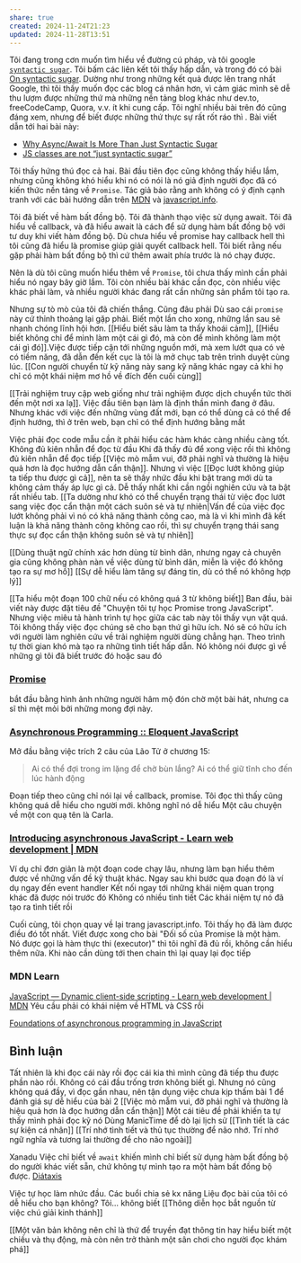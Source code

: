 ```yaml
---
share: true
created: 2024-11-24T21:23
updated: 2024-11-28T13:51
---
```

Tôi đang trong cơn muốn tìm hiểu về đường cú pháp, và tôi google [`syntactic sugar`](https://www.google.com/search?client=firefox-b-d&q=syntactic+sugar). Tôi bấm các liên kết tôi thấy hấp dẫn, và trong đó có bài [On syntactic sugar](https://evertpot.com/syntactic-sugar/). Dường như trong những kết quả được lên trang nhất Google, thì tôi thấy muốn đọc các blog cá nhân hơn, vì cảm giác mình sẽ dễ thu lượm được những thứ mà những nền tảng blog khác như dev.to, freeCodeCamp, Quora, v.v. ít khi cung cấp. Tôi nghĩ nhiều bài trên đó cũng đáng xem, nhưng để biết được những thứ thực sự rất rốt ráo thì . Bài viết dẫn tới hai bài này:
- [Why Async/Await Is More Than Just Syntactic Sugar](https://www.zhenghao.io/posts/await-vs-promise)
- [JS classes are not “just syntactic sugar”](https://webreflection.medium.com/js-classes-are-not-just-syntactic-sugar-28690fedf078)

Tôi thấy hứng thú đọc cả hai. Bài đầu tiên đọc cũng không thấy hiểu lắm, nhưng cũng không khó hiểu khi nó có nói là nó giả định người đọc đã có kiến thức nền tảng về `Promise`. Tác giả bảo rằng anh không có ý định cạnh tranh với các bài hướng dẫn trên [MDN](https://developer.mozilla.org/en-US/docs/Learn/JavaScript/Asynchronous) và [javascript.info](https://javascript.info/promise-basics).

Tôi đã biết về hàm bất đồng bộ. Tôi đã thành thạo việc sử dụng await. Tôi đã hiểu về callback, và đã hiểu await là cách để sử dụng hàm bất đồng bộ với tư duy khi viết hàm đồng bộ. Dù chưa hiểu về promise hay callback hell thì tôi cũng đã hiểu là promise giúp giải quyết callback hell. Tôi biết rằng nếu gặp phải hàm bất đồng bộ thì cứ thêm await phía trước là nó chạy được. 

Nên là dù tôi cũng muốn hiểu thêm về `Promise`, tôi chưa thấy mình cần phải hiểu nó ngay bây giờ lắm. Tôi còn nhiều bài khác cần đọc, còn nhiều việc khác phải làm, và nhiều người khác đang rất cần những sản phẩm tôi tạo ra. 

Nhưng sự tò mò của tôi đã chiến thắng. Cũng đâu phải Dù sao cái `promise` này cứ thỉnh thoảng lại gặp phải. Biết một lần cho xong, những lần sau sẽ nhanh chóng lĩnh hội hơn. 
[[Hiểu biết sâu làm ta thấy khoái cảm]], [[Hiểu biết không chỉ để mình làm một cái gì đó, mà còn để mình không làm một cái gì đó]].Việc được tiếp cận tới những nguồn mới, mà xem lướt qua có vẻ có tiềm năng, đã dẫn đến kết cục là tôi là mở chục tab trên trình duyệt cùng lúc. 
[[Con người chuyển từ kỹ năng này sang kỹ năng khác ngay cả khi họ chỉ có một khái niệm mơ hồ về đích đến cuối cùng]]

[[Trải nghiệm truy cập web giống như trải nghiệm được dịch chuyển tức thời đến một nơi xa lạ]]. Việc đầu tiên bạn làm là định thần mình đang ở đâu. Nhưng khác với việc đến những vùng đất mới, bạn có thể dùng cả có thể để định hướng, thì ở trên web, bạn chỉ có thể định hướng bằng mắt 

Việc phải đọc code mẫu cần ít phải hiểu các hàm khác càng nhiều càng tốt.
Không đủ kiên nhẫn để đọc từ đầu
Khi đã thấy đủ để xong việc rồi thì không đủ kiên nhẫn để đọc tiếp
[[Việc mò mẫm vui, đỡ phải nghĩ và thường là hiệu quả hơn là đọc hướng dẫn cẩn thận]]. Nhưng vì việc [[Đọc lướt không giúp ta tiếp thu được gì cả]], nên ta sẽ thấy nhức đầu khi bật trang mới dù ta không cảm thấy áp lực gì cả. Dễ thấy nhất khi cần ngồi nghiên cứu và ta bật rất nhiều tab. [[Ta dường như khó có thể chuyển trạng thái từ việc đọc lướt sang việc đọc cẩn thận một cách suôn sẻ và tự nhiên|Vấn đề của việc đọc lướt không phải vì nó có khả năng thành công cao, mà là vì khi mình đã kết luận là khả năng thành công không cao rồi, thì sự chuyển trạng thái sang thực sự đọc cẩn thận không suôn sẻ và tự nhiên]]  

[[Dùng thuật ngữ chính xác hơn dùng từ bình dân, nhưng ngay cả chuyên gia cũng không phàn nàn về việc dùng từ bình dân, miễn là việc đó không tạo ra sự mơ hồ]]
[[Sự dễ hiểu làm tăng sự đáng tin, dù có thể nó không hợp lý]]

[[Ta hiểu một đoạn 100 chữ nếu có không quá 3 từ không biết]]
Ban đầu, bài viết này được đặt tiêu đề "Chuyện tôi tự học Promise trong JavaScript". Nhưng việc miêu tả hành trình tự học giữa các tab này tôi thấy vụn vặt quá. Tôi không thấy việc đọc chúng sẽ cho bạn thứ gì hữu ích. Nó sẽ có hữu ích với người làm nghiên cứu về trải nghiệm người dùng chẳng hạn. Theo trình tự thời gian khó mà tạo ra những tình tiết hấp dẫn.
Nó không nói được gì về những gì tôi đã biết trước đó hoặc sau đó 

### [Promise](https://javascript.info/promise-basics)
bắt đầu bằng hình ảnh những người hâm mộ đón chờ một bài hát, nhưng ca sĩ thì mệt mỏi bởi những mong đợi này.

### [Asynchronous Programming :: Eloquent JavaScript](https://eloquentjavascript.net/11_async.html)
Mở đầu bằng việc trích 2 câu của Lão Tử ở chương 15:
> Ai có thể đợi trong im lặng để chờ bùn lắng?
> Ai có thể giữ tĩnh cho đến lúc hành động

Đoạn tiếp theo cũng chỉ nói lại về callback, promise. Tôi đọc thì thấy cũng không quá dễ hiểu cho người mới. không nghĩ nó dễ hiểu 
Một câu chuyện về một con quạ tên là Carla. 
### [Introducing asynchronous JavaScript - Learn web development | MDN](https://developer.mozilla.org/en-US/docs/Learn/JavaScript/Asynchronous/Introducing)
Ví dụ chỉ đơn giản là một đoạn code chạy lâu, nhưng làm bạn hiểu thêm được về những vấn đề kỹ thuật khác. Ngay sau khi bước qua đoạn đó là ví dụ ngay đến event handler
Kết nối ngay tới những khái niệm quan trọng khác đã được nói trước đó
Không có nhiều tình tiết
Các khái niệm tự nó đã tạo ra tình tiết rồi



Cuối cùng, tôi chọn quay về lại trang javascript.info. Tôi thấy họ đã làm được điều đó tốt nhất. 
Viết được xong cho bài "Đối số của Promise là một hàm. Nó được gọi là hàm thực thi (executor)" thì tôi nghĩ đã đủ rồi, không cần hiểu thêm nữa. Khi nào cần dùng tới then chain thì lại quay lại đọc tiếp
### MDN Learn
[JavaScript — Dynamic client-side scripting - Learn web development | MDN](https://developer.mozilla.org/en-US/docs/Learn/JavaScript "JavaScript — Dynamic client-side scripting - Learn web development | MDN")
Yêu cầu phải có khái niệm về HTML và CSS rồi

[Foundations of asynchronous programming in JavaScript](https://exploringjs.com/js/book/ch_async-js.html#ch_async-js)
## Bình luận
Tất nhiên là khi đọc cái này rồi đọc cái kia thì mình cũng đã tiếp thu được phần nào rồi. Không có cái đầu trống trơn không biết gì. Nhưng nó cũng không quá đầy, vì đọc gần nhau, nên tận dụng việc chưa kịp thấm bài 1 để đánh giá sự dễ hiểu của bài 2
[[Việc mò mẫm vui, đỡ phải nghĩ và thường là hiệu quả hơn là đọc hướng dẫn cẩn thận]]
Một cái tiêu đề phải khiến ta tự thấy mình phải đọc kỹ nó
Dùng ManicTime để dò lại lịch sử
[[Tình tiết là các sự kiện cá nhân]]
[[Trí nhớ tình tiết và thủ tục thường để não nhớ. Trí nhớ ngữ nghĩa và tương lai thường để cho não ngoài]]

Xanadu
Việc chỉ biết về `await` khiến mình chỉ biết sử dụng hàm bất đồng bộ do người khác viết sẵn, chứ không tự mình tạo ra một hàm bất đồng bộ được.
[Diátaxis](https://diataxis.fr/)

Việc tự học làm nhức đầu. Các buổi chia sẻ kx năng
Liệu đọc bài của tôi có dễ hiểu cho bạn không? Tôi... không biết
[[Thông diễn học bắt nguồn từ việc chú giải kinh thánh]]

[[Một văn bản không nên chỉ là thứ để truyền đạt thông tin hay hiểu biết một chiều và thụ động, mà còn nên trở thành một sân chơi cho người đọc khám phá]]